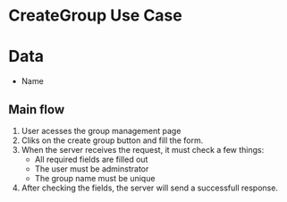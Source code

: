 # CreateGroup Use Case

# Data
* Name

## Main flow
1. User acesses the group management page
2. Cliks on the create group button and fill the form.
3. When the server receives the request, it must check a few things:
    * All required fields are filled out
    * The user must be adminstrator
    * The group name must be unique
4. After checking the fields, the server will send a successfull response.
